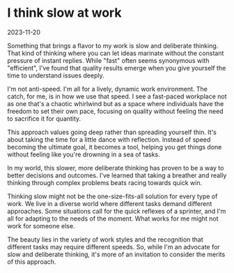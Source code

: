 # I think slow at work

2023-11-20

Something that brings a flavor to my work is slow and deliberate thinking. That kind of thinking where you can let ideas marinate without the constant pressure of instant replies. While "fast" often seems synonymous with "efficient", I've found that quality results emerge when you give yourself the time to understand issues deeply.

I'm not anti-speed. I'm all for a lively, dynamic work environment. The catch, for me, is in how we use that speed. I see a fast-paced workplace not as one that's a chaotic whirlwind but as a space where individuals have the freedom to set their own pace, focusing on quality without feeling the need to sacrifice it for quantity.

This approach values going deep rather than spreading yourself thin. It's about taking the time for a little dance with reflection. Instead of speed becoming the ultimate goal, it becomes a tool, helping you get things done without feeling like you're drowning in a sea of tasks.

In my world, this slower, more deliberate thinking has proven to be a way to better decisions and outcomes. I've learned that taking a breather and really thinking through complex problems beats racing towards quick win.

Thinking slow might not be the one-size-fits-all solution for every type of work. We live in a diverse world where different tasks demand different approaches. Some situations call for the quick reflexes of a sprinter, and I'm all for adapting to the needs of the moment. What works for me might not work for someone else. 

The beauty lies in the variety of work styles and the recognition that different tasks may require different speeds. So, while I'm an advocate for slow and deliberate thinking, it's more of an invitation to consider the merits of this approach.